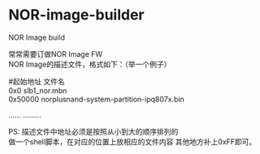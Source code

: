 # NOR-image-builder
NOR Image build

常常需要订做NOR Image FW<br/>
NOR Image的描述文件，格式如下：（举一个例子）

#起始地址     文件名<br/>
0x0        slb1_nor.mbn<br/>
0x50000   norplusnand-system-partition-ipq807x.bin<br/>

......    .........

PS: 描述文件中地址必须是按照从小到大的顺序排列的<br/>
做一个shell脚本，在对应的位置上放相应的文件内容
其他地方补上0xFF即可。
